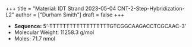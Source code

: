 +++
title = "Material: IDT Strand 2023-05-04 CNT-2-Step-Hybridization-L2"
author = ["Durham Smith"]
draft = false
+++

-   **Sequence:** 5ʼ-TTTTTTTTTTTTTTTTTTGTCGGCAAGACCTCGCAAC-3'
-   Molecular Weight: 11258.3 g/mol
-   Moles: 71.7 nmol
